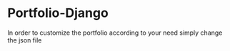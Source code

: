 # Portfolio-Django
In order to customize the portfolio according to your need simply change the json file
